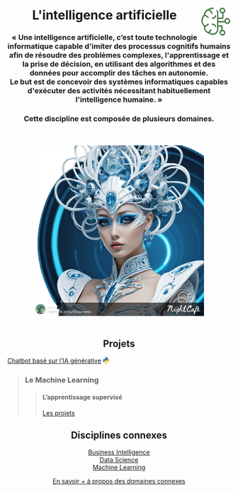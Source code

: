 <h1 align="center"><b>L'intelligence artificielle</b> <a href="https://github.com/MiKL5/"><img src="https://github.com/MiKL5/BI/raw/master/assets/bi.svg" alt="L'intelligence artificielle" align="right" height="64px"></a></h1>

<div align="center">
    <h3>« Une intelligence artificielle, c’est toute technologie informatique capable d'imiter des processus cognitifs humains afin de résoudre des problèmes complexes, l'apprentissage et la prise de décision, en utilisant des algorithmes et des données pour accomplir des tâches en autonomie.<br>Le but est de concevoir des systèmes informatiques capables d'exécuter des activités nécessitant habituellement l'intelligence humaine. »</h3>
    <h3>Cette discipline est composée de plusieurs domaines.</h3><br><br>
    <a href="docs"><img src="assets/images/ai.png" alt="Intelligence artificielle"></a>
    <br>
    <br>

## **Projets**
</div>

[Chatbot basé sur l’IA générative](https://github.com/MiKL5/Python/blob/master/projets/firstChatbot) <a href="docs"><img align="center" src="https://github.com/MiKL5/Python/raw/master/assets/Python-logo-notext.svg" alt="Python" height="18px"></a>  
> ### **Le Machine Learning**
>> #### **L’apprentissage supervisé**
>> [Les projets](https://github.com/MiKL5/machineLearning/)


<div align="center">

<!-- ## [**Documentation**](docs) -->

## Disciplines connexes
[Business Intelligence](https://github.com/MiKL5/BI/)  
[Data Science](https://github.com/MiKL5/DS)  
[Machine Learning](https://github.com/MiKL5/machineLearning)  
<!-- [Internet Of Things (IOT)](https://github.com/MiKL5/iot)   -->
<!-- [Artificial Intelligence Of Things (AIOT)](https://github.com/MiKL5/aiot)   -->
<!-- [Robotique](https://github.com/MiKL5/robotics)   -->

[En savoir + à propos des domaines connexes](docs/basics/relatedFields)  